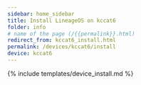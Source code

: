 ```yaml
---
sidebar: home_sidebar
title: Install LineageOS on kccat6
folder: info
# name of the page (/{{permalink}}.html)
redirect_from: kccat6_install.html
permalink: /devices/kccat6/install
device: kccat6
---
```

{% include templates/device_install.md %}
